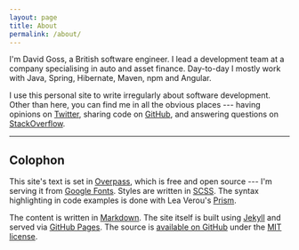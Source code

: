 ```yaml
---
layout: page
title: About
permalink: /about/
---
```


I'm David Goss, a British software engineer. I lead a development team at a company specialising in auto and asset finance. Day-to-day I mostly work with Java, Spring, Hibernate, Maven, npm and Angular.

I use this personal site to write irregularly about software development. Other than here, you can find me in all the obvious places --- having opinions on [Twitter](http://twitter.com/davidjgoss), sharing code on [GitHub](http://github.com/davidjgoss), and answering questions on [StackOverflow](http://stackoverflow.com/users/2235953/david-goss).

- - -

## Colophon ##

This site's text is set in [Overpass](http://overpassfont.org/), which is free and open source --- I'm serving it from [Google Fonts](https://fonts.google.com/specimen/Overpass?selection.family=Overpass+Mono%7COverpass:400,400i,700,700i). Styles are written in [SCSS](http://sass-lang.com/). The syntax highlighting in code examples is done with Lea Verou's [Prism](http://prismjs.com/).

The content is written in [Markdown](https://daringfireball.net/projects/markdown/). The site itself is built using [Jekyll](http://jekyllrb.com) and served via [GitHub Pages](https://pages.github.com). The source is [available on GitHub](https://github.com/davidjgoss/davidjgoss.github.io) under the [MIT license](https://opensource.org/licenses/MIT).
